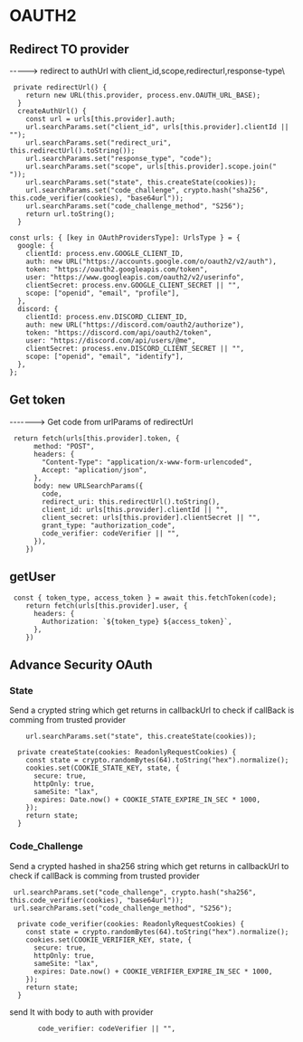 # OAUTH2

## Redirect TO provider

-----> redirect to authUrl with client_id,scope,redirecturl,response-type\

```
 private redirectUrl() {
    return new URL(this.provider, process.env.OAUTH_URL_BASE);
  }
  createAuthUrl() {
    const url = urls[this.provider].auth;
    url.searchParams.set("client_id", urls[this.provider].clientId || "");
    url.searchParams.set("redirect_uri", this.redirectUrl().toString());
    url.searchParams.set("response_type", "code");
    url.searchParams.set("scope", urls[this.provider].scope.join(" "));
    url.searchParams.set("state", this.createState(cookies));
    url.searchParams.set("code_challenge", crypto.hash("sha256", this.code_verifier(cookies), "base64url"));
    url.searchParams.set("code_challenge_method", "S256");
    return url.toString();
  }
```

```
const urls: { [key in OAuthProvidersType]: UrlsType } = {
  google: {
    clientId: process.env.GOOGLE_CLIENT_ID,
    auth: new URL("https://accounts.google.com/o/oauth2/v2/auth"),
    token: "https://oauth2.googleapis.com/token",
    user: "https://www.googleapis.com/oauth2/v2/userinfo",
    clientSecret: process.env.GOOGLE_CLIENT_SECRET || "",
    scope: ["openid", "email", "profile"],
  },
  discord: {
    clientId: process.env.DISCORD_CLIENT_ID,
    auth: new URL("https://discord.com/oauth2/authorize"),
    token: "https://discord.com/api/oauth2/token",
    user: "https://discord.com/api/users/@me",
    clientSecret: process.env.DISCORD_CLIENT_SECRET || "",
    scope: ["openid", "email", "identify"],
  },
};
```

## Get token

-------> Get code from urlParams of redirectUrl

```
 return fetch(urls[this.provider].token, {
      method: "POST",
      headers: {
        "Content-Type": "application/x-www-form-urlencoded",
        Accept: "aplication/json",
      },
      body: new URLSearchParams({
        code,
        redirect_uri: this.redirectUrl().toString(),
        client_id: urls[this.provider].clientId || "",
        client_secret: urls[this.provider].clientSecret || "",
        grant_type: "authorization_code",
        code_verifier: codeVerifier || "",
      }),
    })
```

## getUser

```
 const { token_type, access_token } = await this.fetchToken(code);
    return fetch(urls[this.provider].user, {
      headers: {
        Authorization: `${token_type} ${access_token}`,
      },
    })
```

## Advance Security OAuth

### State

Send a crypted string which get returns in callbackUrl to check if callBack is comming from trusted provider

```
    url.searchParams.set("state", this.createState(cookies));
```

```
  private createState(cookies: ReadonlyRequestCookies) {
    const state = crypto.randomBytes(64).toString("hex").normalize();
    cookies.set(COOKIE_STATE_KEY, state, {
      secure: true,
      httpOnly: true,
      sameSite: "lax",
      expires: Date.now() + COOKIE_STATE_EXPIRE_IN_SEC * 1000,
    });
    return state;
  }
```

### Code_Challenge

Send a crypted hashed in sha256 string which get returns in callbackUrl to check if callBack is comming from trusted provider

```
 url.searchParams.set("code_challenge", crypto.hash("sha256", this.code_verifier(cookies), "base64url"));
 url.searchParams.set("code_challenge_method", "S256");
```

```
  private code_verifier(cookies: ReadonlyRequestCookies) {
    const state = crypto.randomBytes(64).toString("hex").normalize();
    cookies.set(COOKIE_VERIFIER_KEY, state, {
      secure: true,
      httpOnly: true,
      sameSite: "lax",
      expires: Date.now() + COOKIE_VERIFIER_EXPIRE_IN_SEC * 1000,
    });
    return state;
  }
```

send It with body to auth with provider

```
       code_verifier: codeVerifier || "",
```
